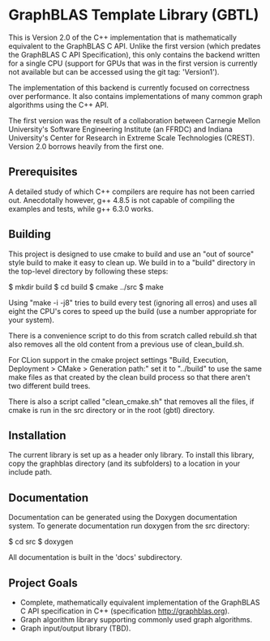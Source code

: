 # GraphBLAS Template Library (GBTL)

This is Version 2.0 of the C++ implementation that is mathematically
equivalent to the GraphBLAS C API.  Unlike the first version (which
predates the GraphBLAS C API Specification), this only contains the
backend written for a single CPU (support for GPUs that was in the
first version is currently not available but can be accessed using the
git tag: 'Version1').

The implementation of this backend is currently focused on correctness
over performance.  It also contains implementations of many common
graph algorithms using the C++ API.

The first version was the result of a collaboration between Carnegie
Mellon University's Software Engineering Institute (an FFRDC) and
Indiana University's Center for Research in Extreme Scale Technologies
(CREST).  Version 2.0 borrows heavily from the first one.

## Prerequisites

A detailed study of which C++ compilers are require has not been carried
out.  Anecdotally however, g++ 4.8.5 is not capable of compiling the
examples and tests, while g++ 6.3.0 works.

## Building

This project is designed to use cmake to build and use an "out of
source" style build to make it easy to clean up. We build in to a
"build" directory in the top-level directory by following these steps:

$ mkdir build
$ cd build
$ cmake ../src
$ make

Using "make -i -j8" tries to build every test (ignoring all erros) and
uses all eight the CPU's cores to speed up the build (use a number
appropriate for your system).

There is a convenience script to do this from scratch called
rebuild.sh that also removes all the old content from a previous use
of clean_build.sh.

For CLion support in the cmake project settings "Build, Execution,
Deployment > CMake > Generation path:" set it to "../build" to use the
same make files as that created by the clean build process so that
there aren't two different build trees.

There is also a script called "clean_cmake.sh" that removes all the
files, if cmake is run in the src directory or in the root (gbtl)
directory.


## Installation

The current library is set up as a header only library.  To install
this library, copy the graphblas directory (and its subfolders) to a
location in your include path.

## Documentation

Documentation can be generated using the Doxygen documentation system.  To
generate documentation run doxygen from the src directory:

$ cd src
$ doxygen

All documentation is built in the 'docs' subdirectory.

## Project Goals

* Complete, mathematically equivalent implementation of the GraphBLAS C API
specification in C++ (specification http://graphblas.org).
* Graph algorithm library supporting commonly used graph algorithms.
* Graph input/output library (TBD).
